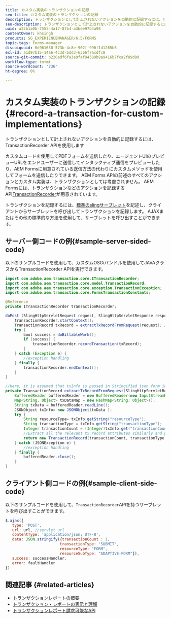 ```yaml
---
title: カスタム実装のトランザクションの記録
seo-title: カスタム実装のトランザクションの記録
description: トランザクションとして計上されないアクションを自動的に記録するには、TransactionRecorder APIを使用します
seo-description: トランザクションとして計上されないアクションを自動的に記録するには、TransactionRecorder APIを使用します
uuid: a22b1a0b-7553-4a17-8fb4-a3bee97b4a98
contentOwner: khsingh
products: SG_EXPERIENCEMANAGER/6.5/FORMS
topic-tags: forms-manager
discoiquuid: 0d961630-573b-4c8e-902f-996f1d1265b6
exl-id: a1d97b15-14a6-4c3d-bdd3-6366f7acdfc8
source-git-commit: b220adf6fa3e9faf94389b9a9416b7fca2f89d9d
workflow-type: tm+mt
source-wordcount: '236'
ht-degree: 0%

---
```


# カスタム実装のトランザクションの記録{#record-a-transaction-for-custom-implementations}

トランザクションとして計上されないアクションを自動的に記録するには、TransactionRecorder APIを使用します

カスタムコードを使用してPDFフォームを送信したり、エージェントUIのプレビューURLをエンドユーザーに送信してインタラクティブ通信をプレビューしたり、AEM Formsに用意されている送信方法の代わりにカスタムメソッドを使用してフォームを送信したりできます。 AEM Forms APIの前述のすべてのアクションとカスタム実装は、トランザクションとしては考慮されません。 AEM Formsには、トランザクションなどのアクションを記録するAPI[TransactionRecorder](https://helpx.adobe.com/experience-manager/6-5/forms/javadocs/com/adobe/aem/transaction/core/ITransactionRecorder.html)が用意されています。

トランザクションを記録するには、[標準のslingサーブレット](https://helpx.adobe.com/experience-manager/using/custom-sling-servlets.html)を記述し、クライアントからサーブレットを呼び出してトランザクションを記録します。 AJAXまたはその他の標準的な方法を使用して、サーブレットを呼び出すことができます。

## サーバー側コードの例{#sample-server-sided-code}

以下のサンプルコードを使用して、カスタムOSGiバンドルを使用してJAVAクラスからTransactionRecorder APIを実行できます。

```java
import com.adobe.aem.transaction.core.ITransactionRecorder;
import com.adobe.aem.transaction.core.model.TransactionRecord;
import com.adobe.aem.transaction.core.exception.TransactionException;
import com.adobe.aem.transaction.core.FormsTransactionConstants;

@Reference
private ITransactionRecorder transactionRecorder;

doPost (SlingHttpServletRequest request, SlingHttpServletResponse response) {
    transactionRecorder.startContext();
    TransactionRecord txRecord = extractTxRecordFromRequest(request); //extract transaction relevant data from request
    try {
        bool success = doBillableWork();
        if (success) {
            transactionRecorder.recordTransaction(txRecord);
        }
    } catch (Exception e) {
        //exception handling
    } finally {
        transactionRecorder.endContext();
    }
}

//Here, it is assumed that txInfo is passed in Stringified json form in the ajax call (in data parameter). You can pass txInfo from client in any way that you find suitable.
private TransactionRecord extractTxRecordFromRequest(SlingHttpServletRequest request) {
    BufferedReader bufferedReader = new BufferedReader(new InputStreamReader(request.getInputStream()));
    Map<String, Object> txDataMap = new HashMap<String, Object>();
    String txData = bufferedReader.readLine();
    JSONObject txInfo= new JSONObject(txData );
    try {
        String resourceType= txInfo.getString("resourceType");
        String transactionType = txInfo.getString("transactionType");
        Integer transactionCount = (Integer)txInfo.get("transactionCount");
        //Extract all the relevant tx record attributes similarly and pass them in Transaction Record constructor as per the java doc}
        return new TransactionRecord(transactionCount, transactionType, resourceType, ..);
    } catch (JSONException e) {
        //exception handling
    } finally {
        bufferedReader.close();
    }
}
```

## クライアント側コードの例{#sample-client-side-code}

以下のサンプルコードを使用して、`TransactionRecorder`APIを持つサーブレットを呼び出すことができます。

```javascript
$.ajax({
   type: 'POST',
   url: url, //servlet url
   contentType: 'application/json; UTF-8',
   data: JSON.stringify({transactionCount : 1,
                        transactionType: "SUBMIT",
                        resourceType: "FORM",
                        resourceSubType: "ADAPTIVE-FORM"}),
   success: successHandler,
   error: faultHandler
})
```

## 関連記事 {#related-articles}

* [トランザクションレポートの概要](/help/forms/using/transaction-reports-overview.md)
* [トランザクション・レポートの表示と理解](/help/forms/using/viewing-and-understanding-transaction-reports.md)
* [トランザクションレポート請求可能なAPI](/help/forms/using/transaction-reports-billable-apis.md)
